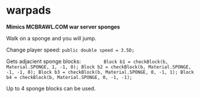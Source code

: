 # warpads
**Mimics MCBRAWL.COM war server sponges**


Walk on a sponge and you will jump.

Change player speed: `public double speed = 3.5D;`

Gets adjacient sponge blocks:
`        Block b1 = checkBlock(b, Material.SPONGE, 1, -1, 0);
        Block b2 = checkBlock(b, Material.SPONGE, -1, -1, 0);
        Block b3 = checkBlock(b, Material.SPONGE, 0, -1, 1);
        Block b4 = checkBlock(b, Material.SPONGE, 0, -1, -1);`

Up to 4 sponge blocks can be used.
